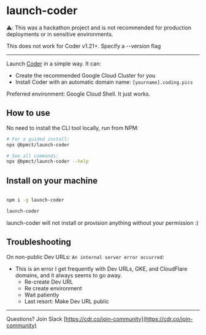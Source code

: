 # launch-coder

⚠️: This was a hackathon project and is not recommended for production deployments or in sensitive environments.

This does not work for Coder v1.21+. Specify a --version flag

---

Launch [Coder](https://coder.com) in a simple way. It can:

- Create the recommended Google Cloud Cluster for you
- Install Coder with an automatic domain name: `[yourname].coding.pics`

Preferred environment: Google Cloud Shell. It just works.

## How to use

No need to install the CLI tool locally, run from NPM:

```sh
# For a guided install:
npx @bpmct/launch-coder

# See all commands:
npx @bpmct/launch-coder --help
```

## Install on your machine

```sh

npm i -g launch-coder

launch-coder

```

launch-coder will not install or provision anything without your permission :)

## Troubleshooting

On non-public Dev URLs: `An internal server error occurred`:

- This is an error I get frequently with Dev URLs, GKE, and CloudFlare domains, and it always seems to go away.
  - Re-create Dev URL
  - Re create environment
  - Wait patiently
  - Last resort: Make Dev URL public

---

Questions? Join Slack [https://cdr.co/join-community](https://cdr.co/join-community)
